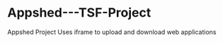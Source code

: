 Appshed---TSF-Project
=====================

Appshed Project
Uses iframe to upload and download web applications
